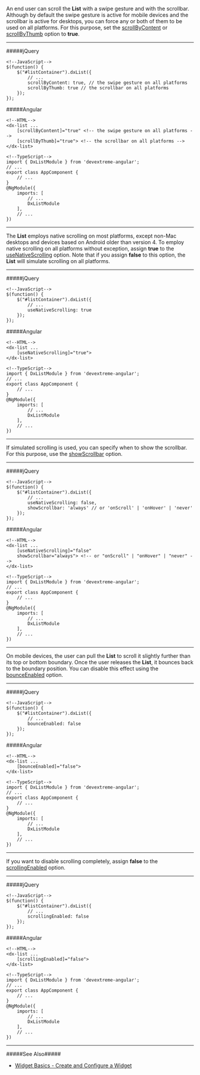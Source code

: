 An end user can scroll the **List** with a swipe gesture and with the scrollbar. Although by default the swipe gesture is active for mobile devices and the scrollbar is active for desktops, you can force any or both of them to be used on all platforms. For this purpose, set the [scrollByContent](/api-reference/10%20UI%20Widgets/dxList/1%20Configuration/scrollByContent.md '/Documentation/ApiReference/UI_Widgets/dxList/Configuration/#scrollByContent') or [scrollByThumb](/api-reference/10%20UI%20Widgets/dxList/1%20Configuration/scrollByThumb.md '/Documentation/ApiReference/UI_Widgets/dxList/Configuration/#scrollByThumb') option to **true**.

---
#####jQuery

    <!--JavaScript-->
    $(function() {
        $("#listContainer").dxList({
            // ...
            scrollByContent: true, // the swipe gesture on all platforms
            scrollByThumb: true // the scrollbar on all platforms
        });
    });

#####Angular

    <!--HTML-->
    <dx-list ...
        [scrollByContent]="true" <!-- the swipe gesture on all platforms -->
        [scrollByThumb]="true"> <!-- the scrollbar on all platforms -->
    </dx-list>

    <!--TypeScript-->
    import { DxListModule } from 'devextreme-angular';
    // ...
    export class AppComponent {
        // ...
    }
    @NgModule({
        imports: [
            // ...
            DxListModule
        ],
        // ...
    })

---

The **List** employs native scrolling on most platforms, except non-Mac desktops and devices based on Android older than version 4. To employ native scrolling on all platforms without exception, assign **true** to the [useNativeScrolling](/api-reference/10%20UI%20Widgets/dxList/1%20Configuration/useNativeScrolling.md '/Documentation/ApiReference/UI_Widgets/dxList/Configuration/#useNativeScrolling') option. Note that if you assign **false** to this option, the **List** will simulate scrolling on all platforms.

---
#####jQuery

    <!--JavaScript-->
    $(function() {
        $("#listContainer").dxList({
            // ...
            useNativeScrolling: true
        });
    });

#####Angular

    <!--HTML-->
    <dx-list ...
        [useNativeScrolling]="true">  
    </dx-list>

    <!--TypeScript-->
    import { DxListModule } from 'devextreme-angular';
    // ...
    export class AppComponent {
        // ...
    }
    @NgModule({
        imports: [
            // ...
            DxListModule
        ],
        // ...
    })

---

If simulated scrolling is used, you can specify when to show the scrollbar. For this purpose, use the [showScrollbar](/api-reference/10%20UI%20Widgets/dxList/1%20Configuration/showScrollbar.md '/Documentation/ApiReference/UI_Widgets/dxList/Configuration/#showScrollbar') option.

---
#####jQuery

    <!--JavaScript-->
    $(function() {
        $("#listContainer").dxList({
            // ...
            useNativeScrolling: false,
            showScrollbar: 'always' // or 'onScroll' | 'onHover' | 'never'
        });
    });

#####Angular

    <!--HTML-->
    <dx-list ...
        [useNativeScrolling]="false"
        showScrollbar="always"> <!-- or "onScroll" | "onHover" | "never" -->
    </dx-list>

    <!--TypeScript-->
    import { DxListModule } from 'devextreme-angular';
    // ...
    export class AppComponent {
        // ...
    }
    @NgModule({
        imports: [
            // ...
            DxListModule
        ],
        // ...
    })

---

On mobile devices, the user can pull the **List** to scroll it slightly further than its top or bottom boundary. Once the user releases the **List**, it bounces back to the boundary position. You can disable this effect using the [bounceEnabled](/api-reference/10%20UI%20Widgets/dxList/1%20Configuration/bounceEnabled.md '/Documentation/ApiReference/UI_Widgets/dxList/Configuration/#bounceEnabled') option.

---
#####jQuery

    <!--JavaScript-->
    $(function() {
        $("#listContainer").dxList({
            // ...
            bounceEnabled: false
        });
    });

#####Angular

    <!--HTML-->
    <dx-list ...
        [bounceEnabled]="false">  
    </dx-list>

    <!--TypeScript-->
    import { DxListModule } from 'devextreme-angular';
    // ...
    export class AppComponent {
        // ...
    }
    @NgModule({
        imports: [
            // ...
            DxListModule
        ],
        // ...
    })

---

If you want to disable scrolling completely, assign **false** to the [scrollingEnabled](/api-reference/10%20UI%20Widgets/dxList/1%20Configuration/scrollingEnabled.md '/Documentation/ApiReference/UI_Widgets/dxList/Configuration/#scrollingEnabled') option.

---
#####jQuery

    <!--JavaScript-->
    $(function() {
        $("#listContainer").dxList({
            // ...
            scrollingEnabled: false
        });
    });

#####Angular

    <!--HTML-->
    <dx-list ...
        [scrollingEnabled]="false">  
    </dx-list>

    <!--TypeScript-->
    import { DxListModule } from 'devextreme-angular';
    // ...
    export class AppComponent {
        // ...
    }
    @NgModule({
        imports: [
            // ...
            DxListModule
        ],
        // ...
    })

---

#####See Also#####
- [Widget Basics - Create and Configure a Widget](/concepts/00%20Getting%20Started/10%20Widget%20Basics%20-%20jQuery/01%20Create%20and%20Configure%20a%20Widget.md '/Documentation/Guide/Getting_Started/Widget_Basics_-_jQuery/Create_and_Configure_a_Widget/')